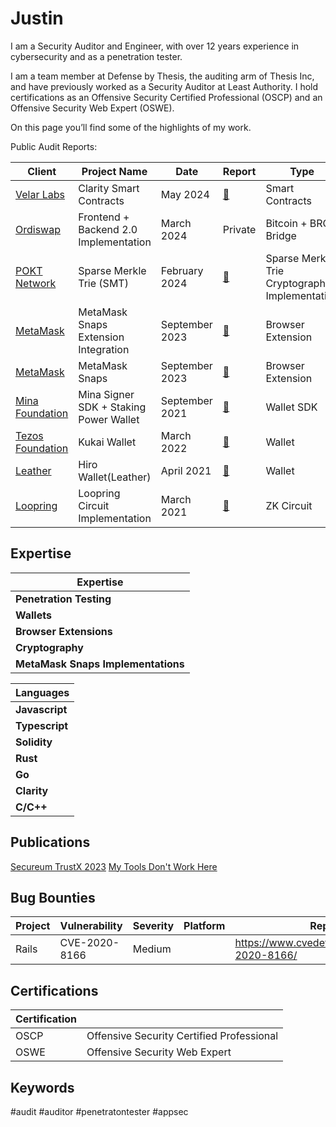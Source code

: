 # Justin
I am a Security Auditor and Engineer, with over 12 years experience in cybersecurity and as a penetration tester. 

I am a team member at Defense by Thesis, the auditing arm of Thesis Inc, and have previously worked as a Security Auditor at Least Authority.  I hold certifications as an Offensive Security Certified Professional (OSCP) and an Offensive Security Web Expert (OSWE).

On this page you’ll find some of the highlights of my work. 

Public Audit Reports:



| Client	| Project Name	| Date	| Report	| Type      |Language |
|-----------|---------------|-------|-----------|-----------|---------|
|[Velar Labs](https://www.velar.co/)	|Clarity Smart Contracts	|May 2024	| [:page_facing_up:](https://github.com/Thesis-Defense/Security-Audit-Reports/blob/main/PDFs/240711_Thesis_Defense-Velar_Clarity_Smart_Contracts_Security_Audit_Report.pdf) |	 Smart Contracts| Clarity |
|[Ordiswap](https://ordiswap.fi/)| 	Frontend + Backend 2.0 Implementation |	March 2024 |	Private |	Bitcoin + BRC Bridge | TypeScript/JavaScript|
|[POKT Network](https://www.pokt.network/)	| Sparse Merkle Trie (SMT)|	February 2024 |	[:page_facing_up:](https://github.com/Thesis-Defense/Security-Audit-Reports/blob/main/PDFs/240612_Thesis_Defense-Pokt_Network_Sparse_Merkel_Trie_Security_Audit_Report.pdf)	| Sparse Merkle Trie Cryptographic Implementation| Go |
|[MetaMask](https://metamask.io/) |MetaMask Snaps Extension Integration|September 2023|[:page_facing_up:](https://metamask.io/files/least-authority-metamask-snaps-audit-extension.pdf)|Browser Extension|Javascript|
|[MetaMask](https://metamask.io/) |MetaMask Snaps |September 2023|[:page_facing_up:](https://metamask.io/files/least-authority-metamask-snaps-audit-extension.pdf)|Browser Extension|Javascript  |
|[Mina Foundation](https://www.minafoundation.com/)|Mina Signer SDK + Staking Power Wallet| September 2021|[:page_facing_up:](audits/Least-Authority-Mina-Foundation-Mina-Signer-SDK-StakingPower-Wallet-Final-Audit-Report.pdf)|Wallet SDK|JavaScript|
|[Tezos Foundation](https://tezos.foundation/)| Kukai Wallet| March 2022| [:page_facing_up:](audits/Least%20Authority%20-%20Tezos%20Foundation%20Kukai%20Wallet%20Final%20Audit%20Report.pdf)|Wallet|Language|
|[Leather](https://leather.io/) | Hiro Wallet(Leather)|April 2021|[:page_facing_up:](audits/LeastAuthority_Hiro_Stacks_Wallet_Extension_Final_Audit_Report.pdf)|Wallet|JavaScript|
|[Loopring](https://loopring.org/) | Loopring Circuit Implementation | March 2021| [:page_facing_up:](audits/LeastAuthority_Loopring_3.6_Design_Implementation_Circuit_Final_Audit_Report.pdf)| ZK Circuit| C++ |


## Expertise

| Expertise           | 
| ------------------- | 
| **Penetration Testing**    | 
| **Wallets** | 
| **Browser Extensions** | 
| **Cryptography**     | 
| **MetaMask Snaps Implementations**     | 

| Languages           | 
| ------------------- | 
| **Javascript**    | 
| **Typescript** | 
| **Solidity** | 
| **Rust**     | 
| **Go**     | 
| **Clarity**     | 
| **C/C++**     | 


## Publications

[Secureum TrustX 2023](https://www.youtube.com/watch?v=l7H_uwfCqwo&ab_channel=Secureum)
[My Tools Don't Work Here](https://medium.com/thesis-defense/my-tools-dont-work-here-85efa57668ea)


## Bug Bounties

| Project | Vulnerability | Severity | Platform | Report |
| ------- | ------------- | -------- | -------- | ------ |
| Rails   | CVE-2020-8166 | Medium   |          |   https://www.cvedetails.com/cve/CVE-2020-8166/     |

## Certifications

| Certification                                                  |                                          |
| -------------------------------------------------------------- | ----------------------------------------- |
| OSCP               | Offensive Security Certified Professional |
| OSWE               | Offensive Security Web Expert  |


## Keywords

#audit #auditor #penetratontester #appsec
